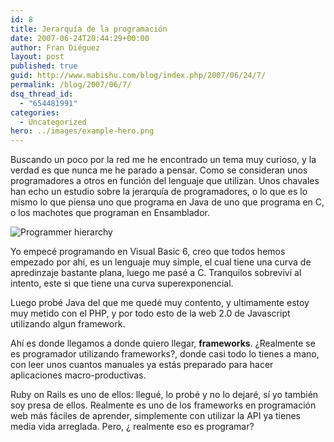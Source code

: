 ```yaml
---
id: 8
title: Jerarquía de la programación
date: 2007-06-24T20:44:29+00:00
author: Fran Diéguez
layout: post
published: true
guid: http://www.mabishu.com/blog/index.php/2007/06/24/7/
permalink: /blog/2007/06/7/
dsq_thread_id:
  - "654481991"
categories:
  - Uncategorized
hero: ../images/example-hero.png
---
```

Buscando un poco por la red me he encontrado un tema muy curioso, y la verdad es que nunca me he parado a pensar. Como se consideran unos programadores a otros en función del lenguaje que utilizan. Unos chavales han echo un estudio sobre la jerarquía de programadores, o lo que es lo mismo lo que piensa uno que programa en Java de uno que programa en C, o los machotes que programan en Ensamblador.

![Programmer hierarchy](../../assets/2007/06/programmer-hierarchy.png)

Yo empecé programando en Visual Basic 6, creo que todos hemos empezado por ahí, es un lenguaje muy simple, el cual tiene una curva de apredinzaje bastante plana, luego me pasé a C. Tranquilos sobreviví al intento, este si que tiene una curva superexponencial.

Luego probé Java del que me quedé muy contento, y ultimamente estoy muy metido con el PHP, y por todo esto de la web 2.0 de Javascript utilizando algun framework.

Ahí es donde llegamos a donde quiero llegar, <strong>frameworks</strong>. ¿Realmente se es programador utilizando frameworks?, donde casi todo lo tienes a mano, con leer unos cuantos manuales ya estás preparado para hacer aplicaciones macro-productivas.

Ruby on Rails es uno de ellos: llegué, lo probé y no lo dejaré, sí yo también soy presa de ellos. Realmente es uno de los frameworks en programación web más fáciles de aprender, simplemente con utilizar la API ya tienes media vida arreglada. Pero, ¿ realmente eso es programar?
